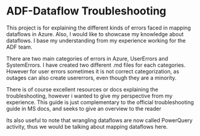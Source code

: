 # ADF-Dataflow Troubleshooting

This project is for explaining the different kinds of errors faced in mapping dataflows in Azure. Also, I would like to showcase my knowledge about dataflows. I base my understanding from my experience working for the ADF team. 

There are two main categories of errors in Azure, UserErrors and SystemErrors. I have created two different .md files for each categories. However for user errors sometimes it is not correct categorization, as outages can also create usererrors, even though they are a minority.

There is of course excellent resources or docs explaining the troubleshooting, however i wanted to give my perspective from my experience. This guide is just complementary to the official troubleshooting guide in MS docs, and seeks to give an overview to the reader

Its also useful to note that wrangling dataflows are now called PowerQuery activity, thus we would be talking about mapping dataflows here.
